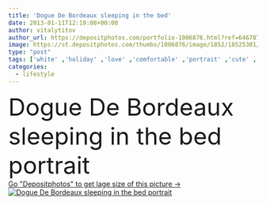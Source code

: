 ```yaml
---
title: 'Dogue De Bordeaux sleeping in the bed'
date: 2013-01-11T12:19:08+00:00
author: vitalytitov
author_url: https://depositphotos.com/portfolio-1006876.html?ref=64678756
image: https://st.depositphotos.com/thumbs/1006876/image/1852/18525301/api_thumb_450.jpg?forcejpeg=true
type: "post"
tags: ['white' ,'holiday' ,'love' ,'comfortable' ,'portrait' ,'cute' ,'animal' ,'sweet' ,'french' ,'bed' ,'blanket' ,'funny' ,'pillow' ,'friend' ,'pet' ,'big' ,'pretty' ,'sleeping' ,'canine' ,'dog' ,'adorable' ,'lying' ,'puppy' ,'rest' ,'sleep' ,'relax' ,'tired' ,'nap' ,'home' ,'lifestyle' ,'room' ,'pleasure' ,'in' ,'vacation' ,'enjoy' ,'comfort' ,'apartment' ,'lie' ,'bedroom' ,'wrinkled' ,'dreams' ,'sofa' ,'sheets' ,'weekend' ,'the' ,'wrinkles' ,'bedding' ,'bordeaux' ,'de' ,'Boxer' ]
categories: 
  - lifestyle
---
```

<div aling="center">
            <font size="60"> Dogue De Bordeaux sleeping in the bed portrait</font>   
</div>
<div>
    <a href='https://st.depositphotos.com/thumbs/1006876/image/1852/18525301/api_thumb_450.jpg?forcejpeg=true?ref=64678756' target=_blank > Go "Depositphotos" to get lage size of this picture ->
        <img href='https://st.depositphotos.com/thumbs/1006876/image/1852/18525301/api_thumb_450.jpg?forcejpeg=true?ref=64678756' src='https://st.depositphotos.com/1006876/1852/i/950/depositphotos_18525301-stock-photo-dogue-de-bordeaux-sleeping-in.jpg?forcejpeg=true' alt='Dogue De Bordeaux sleeping in the bed portrait' >
    </a>
</div>
